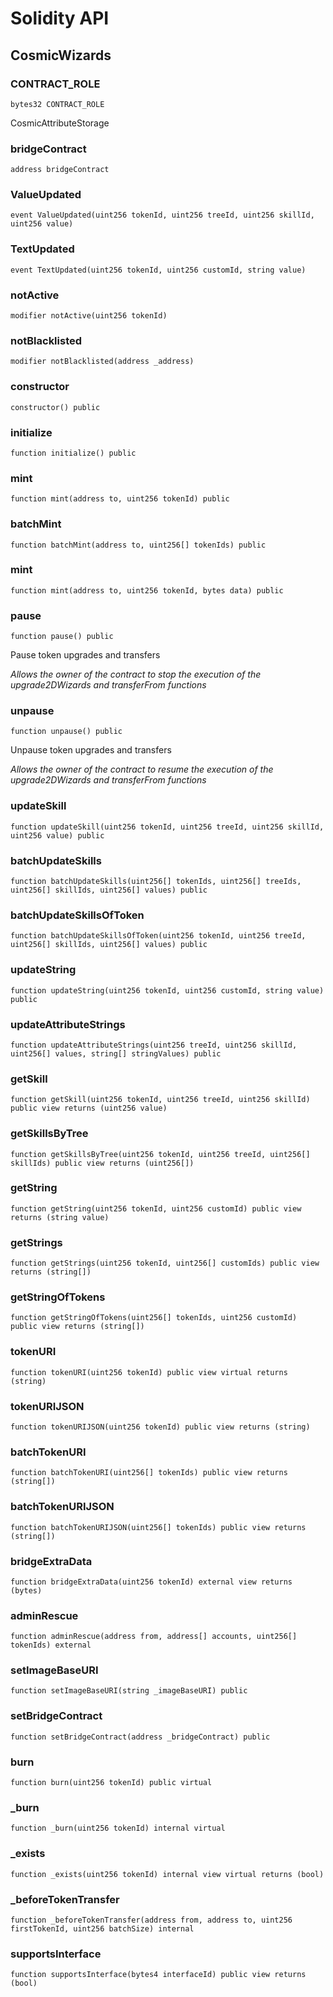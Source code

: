 # Solidity API

## CosmicWizards

### CONTRACT_ROLE

```solidity
bytes32 CONTRACT_ROLE
```

CosmicAttributeStorage

### bridgeContract

```solidity
address bridgeContract
```

### ValueUpdated

```solidity
event ValueUpdated(uint256 tokenId, uint256 treeId, uint256 skillId, uint256 value)
```

### TextUpdated

```solidity
event TextUpdated(uint256 tokenId, uint256 customId, string value)
```

### notActive

```solidity
modifier notActive(uint256 tokenId)
```

### notBlacklisted

```solidity
modifier notBlacklisted(address _address)
```

### constructor

```solidity
constructor() public
```

### initialize

```solidity
function initialize() public
```

### mint

```solidity
function mint(address to, uint256 tokenId) public
```

### batchMint

```solidity
function batchMint(address to, uint256[] tokenIds) public
```

### mint

```solidity
function mint(address to, uint256 tokenId, bytes data) public
```

### pause

```solidity
function pause() public
```

Pause token upgrades and transfers

_Allows the owner of the contract to stop the execution of
     the upgrade2DWizards and transferFrom functions_

### unpause

```solidity
function unpause() public
```

Unpause token upgrades and transfers

_Allows the owner of the contract to resume the execution of
     the upgrade2DWizards and transferFrom functions_

### updateSkill

```solidity
function updateSkill(uint256 tokenId, uint256 treeId, uint256 skillId, uint256 value) public
```

### batchUpdateSkills

```solidity
function batchUpdateSkills(uint256[] tokenIds, uint256[] treeIds, uint256[] skillIds, uint256[] values) public
```

### batchUpdateSkillsOfToken

```solidity
function batchUpdateSkillsOfToken(uint256 tokenId, uint256 treeId, uint256[] skillIds, uint256[] values) public
```

### updateString

```solidity
function updateString(uint256 tokenId, uint256 customId, string value) public
```

### updateAttributeStrings

```solidity
function updateAttributeStrings(uint256 treeId, uint256 skillId, uint256[] values, string[] stringValues) public
```

### getSkill

```solidity
function getSkill(uint256 tokenId, uint256 treeId, uint256 skillId) public view returns (uint256 value)
```

### getSkillsByTree

```solidity
function getSkillsByTree(uint256 tokenId, uint256 treeId, uint256[] skillIds) public view returns (uint256[])
```

### getString

```solidity
function getString(uint256 tokenId, uint256 customId) public view returns (string value)
```

### getStrings

```solidity
function getStrings(uint256 tokenId, uint256[] customIds) public view returns (string[])
```

### getStringOfTokens

```solidity
function getStringOfTokens(uint256[] tokenIds, uint256 customId) public view returns (string[])
```

### tokenURI

```solidity
function tokenURI(uint256 tokenId) public view virtual returns (string)
```

### tokenURIJSON

```solidity
function tokenURIJSON(uint256 tokenId) public view returns (string)
```

### batchTokenURI

```solidity
function batchTokenURI(uint256[] tokenIds) public view returns (string[])
```

### batchTokenURIJSON

```solidity
function batchTokenURIJSON(uint256[] tokenIds) public view returns (string[])
```

### bridgeExtraData

```solidity
function bridgeExtraData(uint256 tokenId) external view returns (bytes)
```

### adminRescue

```solidity
function adminRescue(address from, address[] accounts, uint256[] tokenIds) external
```

### setImageBaseURI

```solidity
function setImageBaseURI(string _imageBaseURI) public
```

### setBridgeContract

```solidity
function setBridgeContract(address _bridgeContract) public
```

### burn

```solidity
function burn(uint256 tokenId) public virtual
```

### _burn

```solidity
function _burn(uint256 tokenId) internal virtual
```

### _exists

```solidity
function _exists(uint256 tokenId) internal view virtual returns (bool)
```

### _beforeTokenTransfer

```solidity
function _beforeTokenTransfer(address from, address to, uint256 firstTokenId, uint256 batchSize) internal
```

### supportsInterface

```solidity
function supportsInterface(bytes4 interfaceId) public view returns (bool)
```

